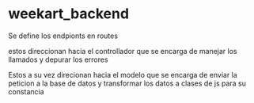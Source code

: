 # weekart_backend


Se define los endpionts en routes 

estos direccionan hacia el controllador que se encarga de manejar los llamados y depurar los errores

Estos a su vez direcionan hacia el modelo que se encarga de enviar la peticion a la base de datos y transformar los datos a clases de js para su constancia